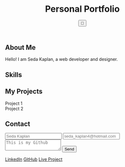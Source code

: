 <!DOCTYPE html>
<html lang="en">
<head>
    <meta charset="UTF-8">
    <meta name="viewport" content="width=device-width, initial-scale=1.0">
    <title>Personal Portfolio</title>
    <link rel="stylesheet" href="styles.css">
    <script defer src="script.js"></script>
</head>
<body>
    <header>
        <h1>Personal Portfolio</h1>
        <button id="dark-mode-toggle">🌙</button>
    </header>
    <section id="about">
        <h2>About Me</h2>
        <p>Hello! I am Seda Kaplan, a web developer and designer.</p>
    </section>
    <section id="skills">
        <h2>Skills</h2>
        <ul id="skill-list"></ul>
    </section>
    <section id="projects">
        <h2>My Projects</h2>
        <div class="project">Project 1</div>
        <div class="project">Project 2</div>
    </section>
    <section id="contact">
        <h2>Contact</h2>
        <form>
            <input type="text" placeholder="Seda Kaplan" required>
            <input type="email" placeholder="seda_kaplan4@hotmail.com" required>
            <textarea placeholder="This is my Github" required></textarea>
            <button type="submit">Send</button>
        </form>
    </section>
    <footer>
        <a href="https://www.linkedin.com/in/seda-kaplan-404529344/" target="_blank">LinkedIn</a>
        <a href="https://github.com/Seda4" target="_blank">GitHub</a>
        <a href="https://[your-project-link]" target="_blank">Live Project</a>
    </footer>
</body>
</html>
